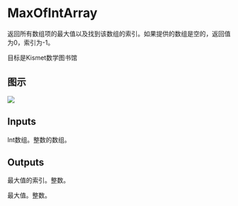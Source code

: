 # MaxOfIntArray

返回所有数组项的最大值以及找到该数组的索引。如果提供的数组是空的，返回值为0，索引为-1。

目标是Kismet数学图书馆

## 图示

![]($-20221218-19504905.png)

## Inputs

Int数组。整数的数组。  

## Outputs

最大值的索引。整数。

最大值。整数。
